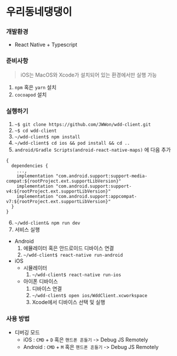 # 우리동네댕댕이

### 개발환경

- React Native + Typescript

### 준비사항

> iOS는 MacOS와 Xcode가 설치되어 있는 환경에서만 실행 가능

1. `npm` 혹은 `yarn` 설치
2. `cocoapod` 설치

### 실행하기

1. `~$ git clone https://github.com/JWWon/wdd-client.git`
2. `~$ cd wdd-client`
3. `~/wdd-client$ npm install`
4. `~/wdd-client$ cd ios && pod install && cd ..`
5. `android/Gradle Scripts(android-react-native-maps)` 에 다음 추가

```
{
  dependencies {
    ...,
    implementation "com.android.support:support-media-compat:${rootProject.ext.supportLibVersion}"
    implementation "com.android.support:support-v4:${rootProject.ext.supportLibVersion}"
    implementation "com.android.support:appcompat-v7:${rootProject.ext.supportLibVersion}"
  }
}
```

6. `~/wdd-client& npm run dev`
7. 서비스 실행

- Android
  1. 에뮬레이터 혹은 안드로이드 디바이스 연결
  2. `~/wdd-client$ react-native run-android`
- iOS
  - 시뮬레이터
    1. `~/wdd-client$ react-native run-ios`
  - 아이폰 디바이스
    1. 디바이스 연결
    2. `~/wdd-client$ open ios/WddClient.xcworkspace`
    3. Xcode에서 디바이스 선택 및 실행

### 사용 방법

- 디버깅 모드
  - iOS : `CMD` + `D` 혹은 `핸드폰 흔들기` -> Debug JS Remotely
  - Android : `CMD` + `M` 혹은 `핸드폰 흔들기` -> Debug JS Remotely
